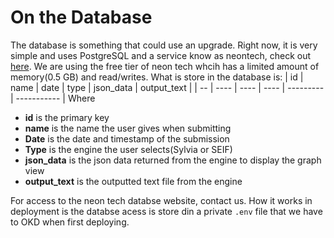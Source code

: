 # On the Database

The database is something that could use an upgrade. Right now, it is very simple and uses PostgreSQL and a service know as neontech, check out [here](https://neon.tech/). We are using the free tier of neon tech whcih has a limited amount of memory(0.5 GB) and read/writes. What is store in the database is:
| id | name | date | type | json_data | output_text |
| -- | ---- | ---- | ---- | --------- | ----------- |
Where
- **id** is the primary key
- **name** is the name the user gives when submitting
- **Date** is the date and timestamp of the submission
- **Type** is the engine the user selects(Sylvia or SEIF)
- **json_data** is the json data returned from the engine to display the graph view
- **output_text** is the outputted text file from the engine

For access to the neon tech databse website, contact us. How it works in deployment is the databse acess is store din a private `.env` file that we have to OKD when first deploying.